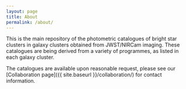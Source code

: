 ```yaml
---
layout: page
title: About
permalink: /about/
---
```


This is the main repository of the photometric catalogues of bright star clusters in galaxy clusters obtained from JWST/NIRCam imaging. These catalogues are being derived from a variety of programmes, as listed in each galaxy cluster. 

The catalogues are available upon reasonable request, please see our [Collaboration page]({{ site.baseurl }}/collaboration/) for contact information.
